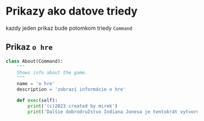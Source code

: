 # Prikazy ako datove triedy

kazdy jeden prikaz bude potomkom triedy `Command`


## Prikaz `o hre`

```python
class About(Command):
    """
    Shows info about the game.
    """
    name = 'o hre'
    description = 'zobrazí informácie o hre'

    def exec(self):
        print('(c)2023 created by mirek')
        print('Dalšie dobrodružstvo Indiana Jonesa je tentokrát vytvorené v jazyku Python.')
```

